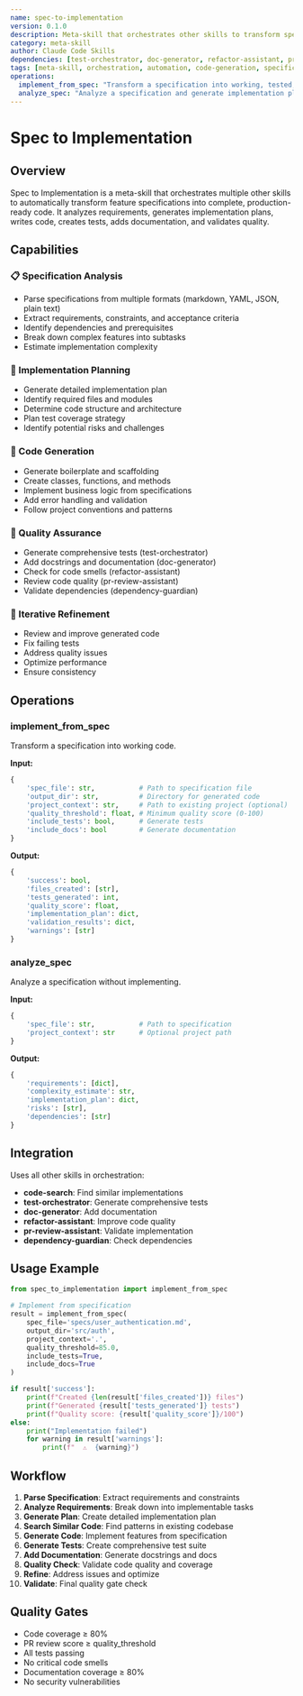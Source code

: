 ```yaml
---
name: spec-to-implementation
version: 0.1.0
description: Meta-skill that orchestrates other skills to transform specifications into working, tested, documented code
category: meta-skill
author: Claude Code Skills
dependencies: [test-orchestrator, doc-generator, refactor-assistant, pr-review-assistant, code-search]
tags: [meta-skill, orchestration, automation, code-generation, specification]
operations:
  implement_from_spec: "Transform a specification into working, tested, documented code"
  analyze_spec: "Analyze a specification and generate implementation plan without implementing"
---
```


# Spec to Implementation

## Overview

Spec to Implementation is a meta-skill that orchestrates multiple other skills to automatically transform feature specifications into complete, production-ready code. It analyzes requirements, generates implementation plans, writes code, creates tests, adds documentation, and validates quality.

## Capabilities

### 📋 Specification Analysis
- Parse specifications from multiple formats (markdown, YAML, JSON, plain text)
- Extract requirements, constraints, and acceptance criteria
- Identify dependencies and prerequisites
- Break down complex features into subtasks
- Estimate implementation complexity

### 🎯 Implementation Planning
- Generate detailed implementation plan
- Identify required files and modules
- Determine code structure and architecture
- Plan test coverage strategy
- Identify potential risks and challenges

### 🔨 Code Generation
- Generate boilerplate and scaffolding
- Create classes, functions, and methods
- Implement business logic from specifications
- Add error handling and validation
- Follow project conventions and patterns

### 🧪 Quality Assurance
- Generate comprehensive tests (test-orchestrator)
- Add docstrings and documentation (doc-generator)
- Check for code smells (refactor-assistant)
- Review code quality (pr-review-assistant)
- Validate dependencies (dependency-guardian)

### 🔄 Iterative Refinement
- Review and improve generated code
- Fix failing tests
- Address quality issues
- Optimize performance
- Ensure consistency

## Operations

### implement_from_spec
Transform a specification into working code.

**Input:**
```python
{
    'spec_file': str,           # Path to specification file
    'output_dir': str,          # Directory for generated code
    'project_context': str,     # Path to existing project (optional)
    'quality_threshold': float, # Minimum quality score (0-100)
    'include_tests': bool,      # Generate tests
    'include_docs': bool        # Generate documentation
}
```

**Output:**
```python
{
    'success': bool,
    'files_created': [str],
    'tests_generated': int,
    'quality_score': float,
    'implementation_plan': dict,
    'validation_results': dict,
    'warnings': [str]
}
```

### analyze_spec
Analyze a specification without implementing.

**Input:**
```python
{
    'spec_file': str,           # Path to specification
    'project_context': str      # Optional project path
}
```

**Output:**
```python
{
    'requirements': [dict],
    'complexity_estimate': str,
    'implementation_plan': dict,
    'risks': [str],
    'dependencies': [str]
}
```

## Integration

Uses all other skills in orchestration:
- **code-search**: Find similar implementations
- **test-orchestrator**: Generate comprehensive tests
- **doc-generator**: Add documentation
- **refactor-assistant**: Improve code quality
- **pr-review-assistant**: Validate implementation
- **dependency-guardian**: Check dependencies

## Usage Example

```python
from spec_to_implementation import implement_from_spec

# Implement from specification
result = implement_from_spec(
    spec_file='specs/user_authentication.md',
    output_dir='src/auth',
    project_context='.',
    quality_threshold=85.0,
    include_tests=True,
    include_docs=True
)

if result['success']:
    print(f"Created {len(result['files_created'])} files")
    print(f"Generated {result['tests_generated']} tests")
    print(f"Quality score: {result['quality_score']}/100")
else:
    print("Implementation failed")
    for warning in result['warnings']:
        print(f"  ⚠️  {warning}")
```

## Workflow

1. **Parse Specification**: Extract requirements and constraints
2. **Analyze Requirements**: Break down into implementable tasks
3. **Generate Plan**: Create detailed implementation plan
4. **Search Similar Code**: Find patterns in existing codebase
5. **Generate Code**: Implement features from specification
6. **Generate Tests**: Create comprehensive test suite
7. **Add Documentation**: Generate docstrings and docs
8. **Quality Check**: Validate code quality and coverage
9. **Refine**: Address issues and optimize
10. **Validate**: Final quality gate check

## Quality Gates

- Code coverage ≥ 80%
- PR review score ≥ quality_threshold
- All tests passing
- No critical code smells
- Documentation coverage ≥ 80%
- No security vulnerabilities
